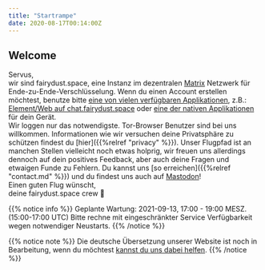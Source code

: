 ```yaml
---
title: "Startrampe"
date: 2020-08-17T00:14:00Z
---
```


## Welcome

Servus,  
wir sind fairydust.space, eine Instanz im dezentralen [Matrix](https://matrix.org/) Netzwerk für Ende-zu-Ende-Verschlüsselung.
Wenn du einen Account erstellen möchtest, benutze bitte [eine von vielen verfügbaren Applikationen](https://matrix.org/clients/), z.B.: [Element/Web auf chat.fairydust.space](https://chat.fairydust.space) oder [eine der nativen Applikationen](https://element.io/get-started) für dein Gerät.  
Wir loggen nur das notwendigste. Tor-Browser Benutzer sind bei uns willkommen. Informationen wie wir versuchen deine Privatsphäre zu schützen findest du [hier]({{%relref "privacy" %}}).
Unser Flugpfad ist an manchen Stellen vielleicht noch etwas holprig, wir freuen uns allerdings dennoch auf dein positives Feedback, aber auch deine Fragen und etwaigen Funde zu Fehlern.
Du kannst uns [so erreichen]({{%relref "contact.md" %}}) und du findest uns auch auf [<a rel="me" href="https://chaos.social/@fairydust_space">Mastodon</a>](https://chaos.social/@fairydust_space)!  
Einen guten Flug wünscht,  
deine fairydust.space crew &#x1F680;

{{% notice info %}}
Geplante Wartung: 2021-09-13, 17:00 - 19:00 MESZ. (15:00-17:00 UTC)
Bitte rechne mit eingeschränkter Service Verfügbarkeit wegen notwendiger Neustarts.
{{% /notice %}}

{{% notice note %}}
Die deutsche Übersetzung unserer Website ist noch in Bearbeitung, wenn du möchtest [kannst du uns dabei helfen](https://github.com/fairydust-space/launchpad).
{{% /notice %}}
